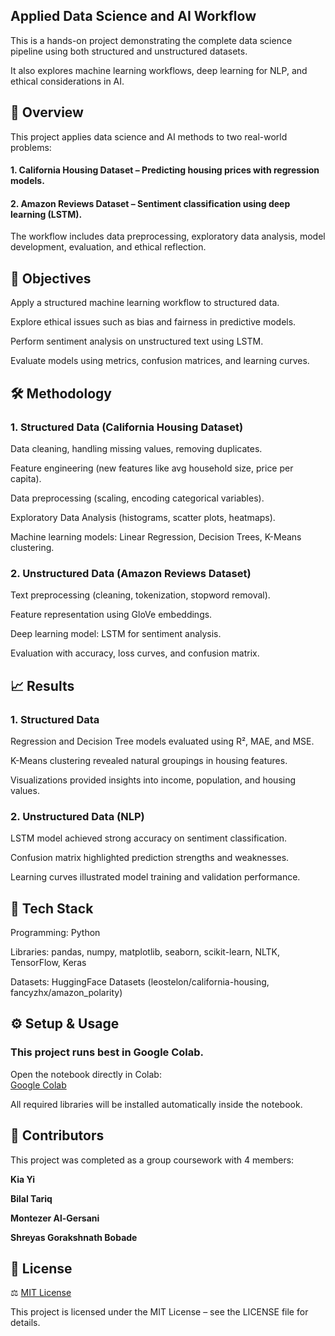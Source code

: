 ## Applied Data Science and AI Workflow

This is a hands-on project demonstrating the complete data science pipeline using both structured and unstructured datasets.  

It also explores machine learning workflows, deep learning for NLP, and ethical considerations in AI.

## 📌 Overview

This project applies data science and AI methods to two real-world problems:

#### 1. California Housing Dataset – Predicting housing prices with regression models.

#### 2. Amazon Reviews Dataset – Sentiment classification using deep learning (LSTM).

The workflow includes data preprocessing, exploratory data analysis, model development, evaluation, and ethical reflection.

## 🎯 Objectives

Apply a structured machine learning workflow to structured data.  

Explore ethical issues such as bias and fairness in predictive models.  

Perform sentiment analysis on unstructured text using LSTM.  

Evaluate models using metrics, confusion matrices, and learning curves.  

## 🛠️ Methodology

### 1. Structured Data (California Housing Dataset)

Data cleaning, handling missing values, removing duplicates.

Feature engineering (new features like avg household size, price per capita).

Data preprocessing (scaling, encoding categorical variables).

Exploratory Data Analysis (histograms, scatter plots, heatmaps).

Machine learning models: Linear Regression, Decision Trees, K-Means clustering.

### 2. Unstructured Data (Amazon Reviews Dataset)

Text preprocessing (cleaning, tokenization, stopword removal).

Feature representation using GloVe embeddings.

Deep learning model: LSTM for sentiment analysis.

Evaluation with accuracy, loss curves, and confusion matrix.

## 📈 Results

### 1. Structured Data

Regression and Decision Tree models evaluated using R², MAE, and MSE.

K-Means clustering revealed natural groupings in housing features.

Visualizations provided insights into income, population, and housing values.

### 2. Unstructured Data (NLP)

LSTM model achieved strong accuracy on sentiment classification.

Confusion matrix highlighted prediction strengths and weaknesses.

Learning curves illustrated model training and validation performance.

## 🚀 Tech Stack

Programming: Python

Libraries: pandas, numpy, matplotlib, seaborn, scikit-learn, NLTK, TensorFlow, Keras

Datasets: HuggingFace Datasets (leostelon/california-housing, fancyzhx/amazon_polarity)

## ⚙️ Setup & Usage

### This project runs best in Google Colab.

Open the notebook directly in Colab:   
[Google Colab](https://colab.research.google.com/)

All required libraries will be installed automatically inside the notebook.

## 👥 Contributors

This project was completed as a group coursework with 4 members:

**Kia Yi**

**Bilal Tariq**

**Montezer Al-Gersani**

**Shreyas Gorakshnath Bobade**

## 📜 License

⚖️ [MIT License](LICENSE)

This project is licensed under the MIT License – see the LICENSE
 file for details.
